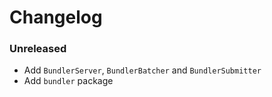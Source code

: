 # Changelog

### Unreleased

- Add `BundlerServer`, `BundlerBatcher` and `BundlerSubmitter`
- Add `bundler` package

